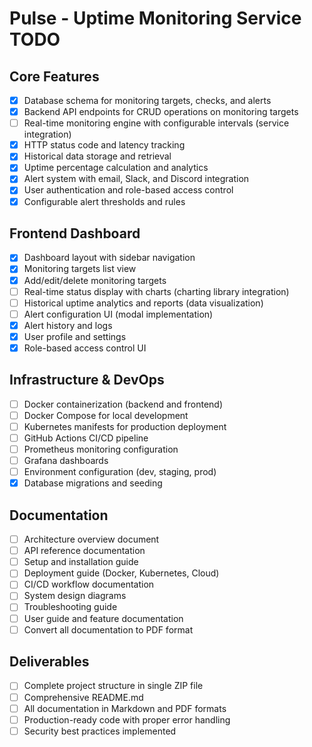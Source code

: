 # Pulse - Uptime Monitoring Service TODO

## Core Features
- [x] Database schema for monitoring targets, checks, and alerts
- [x] Backend API endpoints for CRUD operations on monitoring targets
- [ ] Real-time monitoring engine with configurable intervals (service integration)
- [x] HTTP status code and latency tracking
- [x] Historical data storage and retrieval
- [x] Uptime percentage calculation and analytics
- [x] Alert system with email, Slack, and Discord integration
- [x] User authentication and role-based access control
- [x] Configurable alert thresholds and rules

## Frontend Dashboard
- [x] Dashboard layout with sidebar navigation
- [x] Monitoring targets list view
- [x] Add/edit/delete monitoring targets
- [ ] Real-time status display with charts (charting library integration)
- [ ] Historical uptime analytics and reports (data visualization)
- [ ] Alert configuration UI (modal implementation)
- [x] Alert history and logs
- [x] User profile and settings
- [x] Role-based access control UI

## Infrastructure & DevOps
- [ ] Docker containerization (backend and frontend)
- [ ] Docker Compose for local development
- [ ] Kubernetes manifests for production deployment
- [ ] GitHub Actions CI/CD pipeline
- [ ] Prometheus monitoring configuration
- [ ] Grafana dashboards
- [ ] Environment configuration (dev, staging, prod)
- [x] Database migrations and seeding

## Documentation
- [ ] Architecture overview document
- [ ] API reference documentation
- [ ] Setup and installation guide
- [ ] Deployment guide (Docker, Kubernetes, Cloud)
- [ ] CI/CD workflow documentation
- [ ] System design diagrams
- [ ] Troubleshooting guide
- [ ] User guide and feature documentation
- [ ] Convert all documentation to PDF format

## Deliverables
- [ ] Complete project structure in single ZIP file
- [ ] Comprehensive README.md
- [ ] All documentation in Markdown and PDF formats
- [ ] Production-ready code with proper error handling
- [ ] Security best practices implemented
